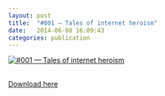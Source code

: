 ```yaml
---
layout: post
title:  "#001 — Tales of internet heroism"
date:   2014-06-08 16:09:43
categories: publication
---
```

<a href="{{ site.url }}download/good-artifact-zine-001.pdf"><img src="{{ site.url }}img/good-artifact-001-thumb.png" alt="#001 — Tales of internet heroism"></a>

<br>
<a class="button" href="{{ site.url }}download/good-artifact-zine-001.pdf">Download here</a>

